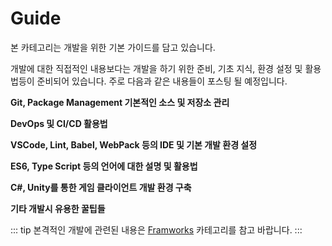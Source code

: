 # Guide <Badge text="alpha" type="warn" />

본 카테고리는 개발을 위한 기본 가이드를 담고 있습니다.

개발에 대한 직접적인 내용보다는 개발을 하기 위한 준비, 기초 지식, 환경 설정 및 활용법등이 준비되어 있습니다. 주로 다음과 같은 내용들이 포스팅 될 예정입니다.

**Git, Package Management 기본적인 소스 및 저장소 관리**

**DevOps 및 CI/CD 활용법**

**VSCode, Lint, Babel, WebPack 등의 IDE 및 기본 개발 환경 설정**

**ES6, Type Script 등의 언어에 대한 설명 및 활용법**

**C#, Unity를 통한 게임 클라이언트 개발 환경 구축**

**기타 개발시 유용한 꿀팁들**

::: tip
본격적인 개발에 관련된 내용은 [Framworks](/frameworks/) 카테고리를 참고 바랍니다.
:::
